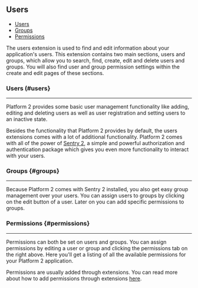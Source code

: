 ## Users

- [Users](#users)
- [Groups](#groups)
- [Permissions](#permissions)

The users extension is used to find and edit information about your application's users. This extension contains two main sections, users and groups, which allow you to search, find, create, edit and delete users and groups. You will also find user and group permission settings within the create and edit pages of these sections.

### Users (#users}

---

Platform 2 provides some basic user management functionality like adding, editing and deleting users as well as user registration and setting users to an inactive state.

Besides the functionality that Platform 2 provides by default, the users extensions comes with a lot of additional functionality. Platform 2 comes with all of the power of [Sentry 2](http://docs.cartalyst.com/sentry-2), a simple and powerful authorization and authentication package which gives you even more functionality to interact with your users.

### Groups {#groups}

---

Because Platform 2 comes with Sentry 2 installed, you also get easy group management over your users. You can assign users to groups by clicking on the edit button of a user. Later on you can add specific permissions to groups.

### Permissions {#permissions}

---

Permissions can both be set on users and groups. You can assign permissions by editing a user or group and clicking the permissions tab on the right above. Here you'll get a listing of all the available permissions for your Platform 2 application.

Permissions are usually added through extensions. You can read more about how to add permissions through extensions [here](/platform2/extensions/configuring-extensions#permissions).
